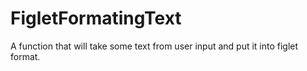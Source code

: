 # FigletFormatingText
A function that will take some text from user input and put it into figlet format.
